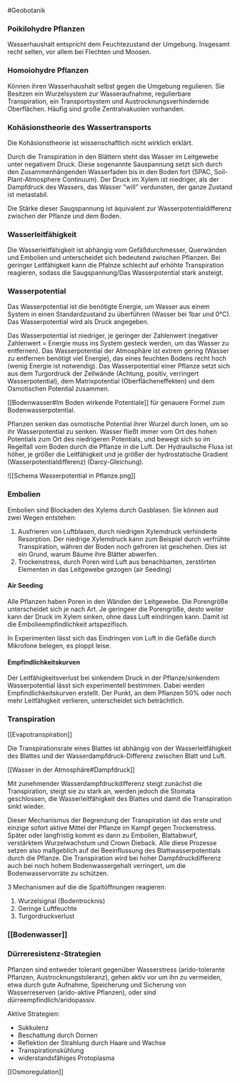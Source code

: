 #Geobotanik 

### Poikilohydre Pflanzen

Wasserhaushalt entspricht dem Feuchtezustand der Umgebung. Insgesamt recht selten, vor allem bei Flechten und Moosen.

### Homoiohydre Pflanzen

Können ihren Wasserhaushalt selbst gegen die Umgebung regulieren. Sie Besitzen ein Wurzelsystem zur Wasseraufnahme, regulierbare Transpiration, ein Transportsystem und Austrocknungsverhindernde Oberflächen. Häufig sind große Zentralvakuolen vorhanden.

### Kohäsionstheorie des Wassertransports

Die Kohäsionstheorie ist wissenschaftlich nicht wirklich erklärt.

Durch die Transpiration in den Blättern steht das Wasser im Leitgewebe unter negativem Druck. Diese sogenannte Sauspannung setzt sich durch den Zusammenhängenden Wasserfaden bis in den Boden fort (SPAC, Soil-Plant-Atmosphere Continuum). Der Druck im Xylem ist niedriger, als der Dampfdruck des Wassers, das Wasser "will" verdunsten, der ganze Zustand ist metastabil.

Die Stärke dieser Saugspannung ist äquivalent zur Wasserpotentialdifferenz zwischen der Pflanze und dem Boden.

### Wasserleitfähigkeit

Die Wasserleitfähigkeit ist abhängig vom Gefäßdurchmesser, Querwänden und Embolien und unterscheidet sich bedeutend zwischen Pflanzen. Bei geringer Leitfähigkeit kann die Pfalnze schlecht auf erhöhte Transpiration reagieren, sodass die Saugspannung/Das Wasserpotential stark ansteigt.

### Wasserpotential

Das Wasserpotential ist die benötigte Energie, um Wasser aus einem System in einen Standardzustand zu überführen (Wasser bei 1bar und 0°C). Das Wasserpotential wird als Druck angegeben.

Das Wasserpotential ist niedriger, je geringer der Zahlenwert (negativer Zahlenwert = Energie muss ins System gesteck werden, um das Wasser zu entfernen). Das Wasserpotential der Atmosphäre ist extrem gering (Wasser zu entfernen benötigt viel Energie), das eines feuchten Bodens recht hoch (wenig Energie ist notwendig). Das Wasserpotential einer Pflanze setzt sich aus dem Turgordruck der Zellwände (Achtung, positiv, verringert Wasserpotential), dem Matrixpotential (Oberflächeneffekten) und dem Osmotischen Potential zusammen.

[[Bodenwasser#Im Boden wirkende Potentiale]] für genauere Formel zum Bodenwasserpotential.

Pflanzen senken das osmotische Potential ihrer Wurzel durch Ionen, um so ihr Wasserpotential zu senken. Wasser fließt immer vom Ort des hohen Potentials zum Ort des niedrigeren Potentials, und bewegt sich so im Regelfall vom Boden durch die Pflanze in die Luft. Der Hydraulische Fluss ist höher, je größer die Leitfähigkeit und je größer der hydrostatische Gradient (Wasserpotentialdifferenz) (Darcy-Gleichung).

![[Schema Wasserpotential in Pflanze.png]]

### Embolien

Embolien sind Blockaden des Xylems durch Gasblasen. Sie können aud zwei Wegen entstehen: 
1. Ausfrieren von Luftblasen, durch niedrigen Xylemdruck verhinderte Resorption. Der niedrige Xylemdruck kann zum Beispiel durch verfrühte Transpiration, währen der Boden noch gefroren ist geschehen. Dies ist ein Grund, warum Bäume ihre Blätter abwerfen.
2. Trockenstress, durch Poren wird Luft aus benachbarten, zerstörten Elementen in das Leitgewebe gezogen (air Seeding)

#### Air Seeding

Alle Pflanzen haben Poren in den Wänden der Leitgewebe. Die Porengröße unterscheidet sich je nach Art. Je geringeer die Porengröße, desto weiter kann der Druck im Xylem sinken, ohne dass Luft eindringen kann. Damit ist die Embolieempfindlichkeit artspezifisch.

In Experimenten lässt sich das Eindringen von Luft in die Gefäße durch Mikrofone belegen, es ploppt leise.

#### Empfindlichkeitskurven

Der Leitfähigkeitsverlust bei sinkendem Druck in der Pflanze/sinkendem Wasserpotential lässt sich experimentell bestimmen. Dabei werden Empfindlichkeitskurven erstellt. Der Punkt, an dem Pflanzen 50% oder noch mehr Leitfähigkeit verlieren, unterscheidet sich beträchtlich.

### Transpiration

[[Evapotranspiration]]

Die Transpirationsrate eines Blattes ist abhängig von der Wasserleitfähigkeit des Blattes und der Wasserdampfdruck-Differenz zwischen Blatt und Luft.

[[Wasser in der Atmosphäre#Dampfdruck]]

Mit zunehmender Wasserdampfdruckdifferenz steigt zunächst die Transpiration, steigt sie zu stark an, werden jedoch die Stomata geschlossen, die Wasserleitfähigkeit des Blattes und damit die Transpiration sinkt wieder.

Dieser Mechanismus der Begrenzung der Transpiration ist das erste und einzige sofort aktive Mittel der Pflanze im Kampf gegen Trockenstress. Später oder langfristig kommt es dann zu Embolien, Blattabwurf, verstärktem Wurzelwachstum und Crown Dieback. Alle diese Prozesse setzen also maßgeblich auf dei Beeinflussung des Blattwasserpotentials durch die Pflanze. Die Transpiration wird bei hoher Dampfdruckdifferenz auch bei noch hohem Bodenwassergehalt verringert, um die Bodenwasservorräte zu schützen.

3 Mechanismen auf die die Spaltöffnungen reagieren:
1. Wurzelsignal (Bodentrocknis)
2. Geringe Luftfeuchte
3. Turgordruckverlust

### [[Bodenwasser]]

### Dürreresistenz-Strategien

Pflanzen sind entweder tolerant gegenüber Wasserstress (arido-tolerante Pflanzen, Austrocknungstoleranz), gehen aktiv vor um ihn zu vermeiden, etwa durch gute Aufnahme, Speicherung und Sicherung von Wasserreserven (arido-aktive Pflanzen), oder sind dürreempfindlich/aridopassiv.

Aktive Strategien:
- Sukkulenz
- Beschattung durch Dornen
- Reflektion der Strahlung durch Haare und Wachse
- Transpirationskühlung
- widerstandsfähiges Protoplasma

[[Osmoregulation]]